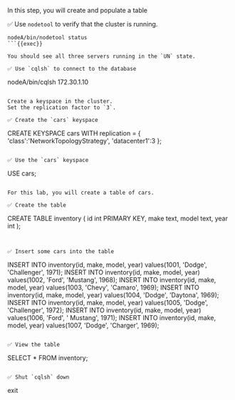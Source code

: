 In this step, you will create and populate a table 

✅ Use `nodetool` to verify that the cluster is running.
```
nodeA/bin/nodetool status
```{{exec}}

You should see all three servers running in the `UN` state.

✅ Use `cqlsh` to connect to the database
```
nodeA/bin/cqlsh 172.30.1.10
```{{exec}}

Create a keyspace in the cluster.
Set the replication factor to `3`.

✅ Create the `cars` keyspace
```
CREATE KEYSPACE cars WITH replication = {
  'class':'NetworkTopologyStrategy',
  'datacenter1':3
};
```{{exec}}

✅ Use the `cars` keyspace
```
USE cars;
```{{exec}}

For this lab, you will create a table of cars.

✅ Create the table
```
CREATE TABLE inventory (
  id int PRIMARY KEY,
  make text,
  model text,
  year int
);
```{{exec}}


✅ Insert some cars into the table
```
INSERT INTO inventory(id, make, model, year) 
  values(1001, 'Dodge', 'Challenger', 1971);
INSERT INTO inventory(id, make, model, year) 
  values(1002, 'Ford',  'Mustang',    1968);
INSERT INTO inventory(id, make, model, year) 
  values(1003, 'Chevy', 'Camaro',     1969);
INSERT INTO inventory(id, make, model, year) 
  values(1004, 'Dodge', 'Daytona',    1969);
INSERT INTO inventory(id, make, model, year) 
  values(1005, 'Dodge', 'Challenger', 1972);
INSERT INTO inventory(id, make, model, year) 
  values(1006, 'Ford', ' Mustang',    1971);
INSERT INTO inventory(id, make, model, year) 
  values(1007, 'Dodge', 'Charger',    1969);
```{{exec}}

✅ View the table
```
SELECT * FROM inventory;
```{{exec}}

✅ Shut `cqlsh` down
```
exit
```{{exec}}
